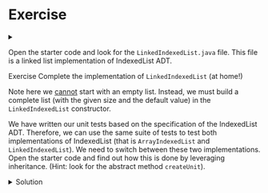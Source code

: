 # Exercise

<div id="outcomes"><details><summary></summary>

* Implement IndexedList operations with a (singly) linked list implementation (LinkedIndexedList).

</details></div>

Open the starter code and look for the `LinkedIndexedList.java` file. This file is a linked list implementation of IndexedList ADT. 

<span class="tag">Exercise</span> Complete the implementation of `LinkedIndexedList` (at home!)

Note here we <u>cannot</u> start with an empty list. Instead, we must build a complete list (with the given size and the default value) in the `LinkedIndexedList` constructor.

<div class="note">

We have written our unit tests based on the specification of the IndexedList ADT. Therefore, we can use the same suite of tests to test both implementations of IndexedList (that is `ArrayIndexedList` and `LinkedIndexedList`). We need to switch between these two implementations. Open the starter code and find out how this is done by leveraging inheritance. (Hint: look for the abstract method `createUnit`).

</div>

<details class="solution" data-release="Sep 13, 2023 17:00:00">
<summary>Solution</summary>

Refer to the solution code posted.

</details>